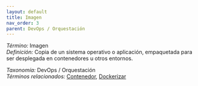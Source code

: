```yaml
---
layout: default
title: Imagen
nav_order: 3
parent: DevOps / Orquestación
---
```


*Término:* Imagen  
*Definición:* Copia de un sistema operativo o aplicación, empaquetada para ser desplegada en contenedores u otros entornos.

*Taxonomía:* DevOps / Orquestación  
*Términos relacionados:* [Contenedor](https://maleniski.github.io/diccionario-angl-tec-mx/docs/alfabeticamente/C/contenedor/), [Dockerizar](https://maleniski.github.io/diccionario-angl-tec-mx/docs/alfabeticamente/D/dockerizar/)

